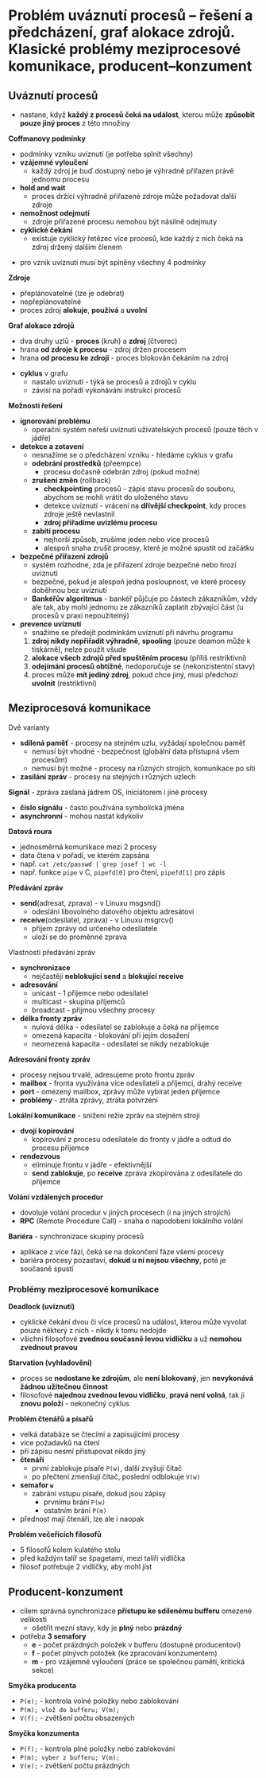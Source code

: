 
# Problém uváznutí procesů – řešení a předcházení, graf alokace zdrojů. Klasické problémy meziprocesové komunikace, producent–konzument

## Uváznutí procesů

- nastane, když **každý z procesů čeká na událost**, kterou může **způsobit pouze jiný proces** z této množiny

**Coffmanovy podmínky**
- podmínky vzniku uvíznutí (je potřeba splnit všechny)
- **vzájemné vyloučení**
	- každý zdroj je buď dostupný nebo je výhradně přiřazen právě jednomu procesu
- **hold and wait**
	- proces držící výhradně přiřazené zdroje může požadovat další zdroje
- **nemožnost odejmutí**
	- zdroje přiřazené procesu nemohou být násilně odejmuty
- **cyklické čekání**
	- existuje cyklický řetězec více procesů, kde každý z nich čeká na zdroj držený dalším členem
+ pro vznik uvíznutí musí být splněny všechny 4 podmínky

**Zdroje**
- přeplánovatelné (lze je odebrat)
- nepřeplánovatelné
- proces zdroj **alokuje**, **používá** a **uvolní**

**Graf alokace zdrojů**
- dva druhy uzlů - **proces** (kruh) a **zdroj** (čtverec)
- hrana **od zdroje k procesu** - zdroj držen procesem
- hrana **od procesu ke zdroji** - proces blokován čekáním na zdroj
+ **cyklus** v grafu
	- nastalo uvíznutí - týká se procesů a zdrojů v cyklu
	- závisí na pořadí vykonávání instrukcí procesů

**Možnosti řešení**
- **ignorování problému**
	- operační systém neřeší uvíznutí uživatelských procesů (pouze těch v jádře)
- **detekce a zotavení**
	- nesnažíme se o předcházení vzniku - hledáme cyklus v grafu
	- **odebrání prostředků** (přeempce)
		- procesu dočasně odebrán zdroj (pokud možné)
	- **zrušení změn** (rollback)
		- **checkpointing** procesů - zápis stavu procesů do souboru, abychom se mohli vrátit do uloženého stavu
		- detekce uvíznutí - vrácení na **dřívější checkpoint**, kdy proces zdroje ještě nevlastnil
		- **zdroj přiřadíme uvízlému procesu**
	- **zabití procesu**
		- nejhorší způsob, zrušíme jeden nebo více procesů
		- alespoň snaha zrušit procesy, které je možné spustit od začátku
- **bezpečné přiřazení zdrojů**
	- systém rozhodne, zda je přiřazení zdroje bezpečné nebo hrozí uvíznutí
	- bezpečné, pokud je alespoň jedna posloupnost, ve které procesy doběhnou bez uvíznutí
	- **Bankéřův algoritmus** - bankéř půjčuje po částech zákazníkům, vždy ale tak, aby mohl jednomu ze zákazníků zaplatit zbývající část (u procesů v praxi nepoužitelný)
- **prevence uvíznutí**
	- snažíme se předejít podmínkám uvíznutí při návrhu programu
	1. **zdroj nikdy nepřiřadit výhradně**, **spooling** (pouze deamon může k tiskárně), nelze použít všude
	2. **alokace všech zdrojů před spuštěním procesu** (příliš restriktivní)
	3. **odejímání procesů obtížné**, nedoporučuje se (nekonzistentní stavy)
	4. proces může **mít jediný zdroj**, pokud chce jiný, musí předchozí **uvolnit** (restriktivní)

## Meziprocesová komunikace

Dvě varianty
- **sdílená paměť** - procesy na stejném uzlu, vyžádají společnou paměť
	- nemusí být vhodné - bezpečnost (globální data přístupná všem procesům)
	- nemusí být možné - procesy na různých strojích, komunikace po síti
- **zasílání zpráv** - procesy na stejných i různých uzlech

**Signál** - zpráva zaslaná jádrem OS, iniciátorem i jiné procesy
- **číslo signálu** - často používána symbolická jména
- **asynchronní** - mohou nastat kdykoliv

**Datová roura**
- jednosměrná komunikace mezi 2 procesy
- data čtena v pořadí, ve kterém zapsána
- např. `cat /etc/passwd | grep josef | wc -l`
- např. funkce `pipe` v C, `pipefd[0]` pro čtení, `pipefd[1]` pro zápis

**Předávání zpráv**
- **send**(adresat, zprava) - v Linuxu msgsnd()
	- odeslání libovolného datového objektu adresátovi
- **receive**(odesilatel, zprava) - v Linuxu msgrcv()
	- příjem zprávy od určeného odesilatele
	- uloží se do proměnné zprava

Vlastnosti předávání zpráv
- **synchronizace**
	- nejčastěji **neblokující send** a **blokující receive**
- **adresování**
	- unicast - 1 příjemce nebo odesilatel
	- multicast - skupina příjemců
	- broadcast - přijmou všechny procesy
- **délka fronty zpráv**
	- nulová délka - odesílatel se zablokuje a čeká na příjemce
	- omezená kapacita - blokování při jejím dosažení
	- neomezená kapacita - odesílatel se nikdy nezablokuje

**Adresování fronty zpráv**
- procesy nejsou trvalé, adresujeme proto frontu zpráv
- **mailbox** - fronta využívána více odesílateli a příjemci, drahý receive
- **port** - omezený mailbox, zprávy může vybírat jeden příjemce
- **problémy** - ztráta zprávy, ztráta potvrzení

**Lokální komunikace** - snížení režie zpráv na stejném stroji
- **dvojí kopírování**
	- kopírování z procesu odesílatele do fronty v jádře a odtud do procesu příjemce
- **rendezvous**
	- eliminuje frontu v jádře - efektivnější
	- **send zablokuje**, po **receive** zpráva zkopírována z odesílatele do příjemce

**Volání vzdálených procedur**
- dovoluje volání procedur v jiných procesech (i na jiných strojích)
- **RPC** (Remote Procedure Call) - snaha o napodobení lokálního volání

**Bariéra** - synchronizace skupiny procesů
- aplikace z více fází, čeká se na dokončení fáze všemi procesy
- bariéra procesy pozastaví, **dokud u ní nejsou všechny**, poté je současně spustí

### Problémy meziprocesové komunikace

**Deadlock (uvíznutí)**
- cyklické čekání dvou či více procesů na událost, kterou může vyvolat pouze některý z nich - nikdy k tomu nedojde
- všichni filosofové **zvednou současně levou vidličku** a už **nemohou zvednout pravou**

**Starvation (vyhladovění)**
- proces se **nedostane ke zdrojům**, ale **není blokovaný**, jen **nevykonává žádnou užitečnou činnost**
- filosofové **najednou zvednou levou vidličku**, **pravá není volná**, tak ji **znovu položí** - nekonečný cyklus

**Problém čtenářů a písařů**
- velká databáze se čtecími a zapisujícími procesy
- více požadavků na čtení
- při zápisu nesmí přistupovat nikdo jiný
- **čtenáři**
	- první zablokuje písaře `P(w)`, další zvyšují čítač
	- po přečtení zmenšují čítač, poslední odblokuje `V(w)`
- **semafor `w`**
	- zabrání vstupu písaře, dokud jsou zápisy
		- prvnímu brání `P(w)`
		- ostatním brání `P(m)`
- přednost mají čtenáři, lze ale i naopak

**Problém večeřících filosofů**
- 5 filosofů kolem kulatého stolu
- před každým talíř se špagetami, mezi talíři vidlička
- filosof potřebuje 2 vidličky, aby mohl jíst

## Producent-konzument

- cílem správná synchronizace **přístupu ke sdílenému bufferu** omezené velikosti
	- ošetřit mezní stavy, kdy je **plný** nebo **prázdný**
- potřeba **3 semafory**
	+ **e** - počet prázdných položek v bufferu (dostupné producentovi)
	+ **f** - počet plnývch položek (ke zpracování konzumentem)
	+ **m** - pro vzájemné vyloučení (práce se společnou pamětí, kritická sekce)

**Smyčka producenta**
- `P(e);` - kontrola volné položky nebo zablokování
- `P(m); vlož do bufferu; V(m);`
- `V(f);` - zvětšení počtu obsazených

**Smyčka konzumenta**
- `P(f);` - kontrola plné položky nebo zablokování
- `P(m); vyber z bufferu; V(m);`
- `V(e);` - zvětšení počtu prázdných